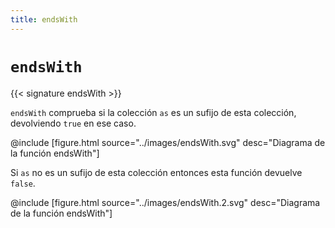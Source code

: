 ```yaml
---
title: endsWith
---
```


# `endsWith`

{{< signature endsWith >}}

`endsWith` comprueba si la colección `as` es un sufijo de esta colección, devolviendo `true` en ese caso.

@include [figure.html source="../images/endsWith.svg" desc="Diagrama de la función endsWith"]

Si `as` no es un sufijo de esta colección entonces esta función devuelve `false`.

@include [figure.html source="../images/endsWith.2.svg" desc="Diagrama de la función endsWith"]
